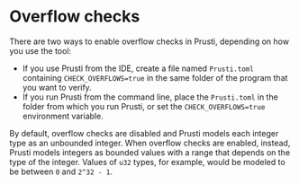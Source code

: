# Overflow checks

There are two ways to enable overflow checks in Prusti, depending on how you use the tool:

- If you use Prusti from the IDE, create a file named `Prusti.toml` containing `CHECK_OVERFLOWS=true` in the same folder of the program that you want to verify.
- If you run Prusti from the command line, place the `Prusti.toml` in the folder from which you run Prusti, or set the `CHECK_OVERFLOWS=true` environment variable.

By default, overflow checks are disabled and Prusti models each integer type as an unbounded integer. When overflow checks are enabled, instead, Prusti models integers as bounded values with a range that depends on the type of the integer. Values of `u32` types, for example, would be modeled to be between `0` and `2^32 - 1`.
